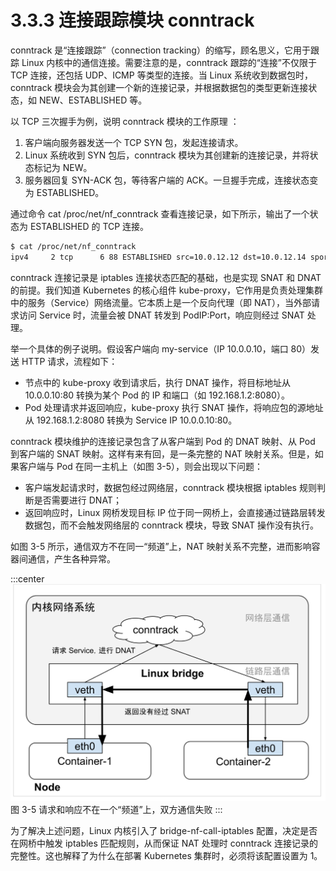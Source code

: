 # 3.3.3 连接跟踪模块 conntrack

conntrack 是“连接跟踪”（connection tracking）的缩写，顾名思义，它用于跟踪 Linux 内核中的通信连接。需要注意的是，conntrack 跟踪的“连接”不仅限于 TCP 连接，还包括 UDP、ICMP 等类型的连接。当 Linux 系统收到数据包时，conntrack 模块会为其创建一个新的连接记录，并根据数据包的类型更新连接状态，如 NEW、ESTABLISHED 等。

以 TCP 三次握手为例，说明 conntrack 模块的工作原理 ：

1. 客户端向服务器发送一个 TCP SYN 包，发起连接请求。
2. Linux 系统收到 SYN 包后，conntrack 模块为其创建新的连接记录，并将状态标记为 NEW。
3. 服务器回复 SYN-ACK 包，等待客户端的 ACK。一旦握手完成，连接状态变为 ESTABLISHED。

通过命令 cat /proc/net/nf_conntrack 查看连接记录，如下所示，输出了一个状态为 ESTABLISHED 的 TCP 连接。
```bash
$ cat /proc/net/nf_conntrack
ipv4     2 tcp      6 88 ESTABLISHED src=10.0.12.12 dst=10.0.12.14 sport=48318 dport=27017 src=10.0.12.14 dst=10.0.12.12 sport=27017 dport=48318 [ASSURED] mark=0 zone=0 use=2
```

conntrack 连接记录是 iptables 连接状态匹配的基础，也是实现 SNAT 和 DNAT 的前提。我们知道 Kubernetes 的核心组件 kube-proxy，它作用是负责处理集群中的服务（Service）网络流量。它本质上是一个反向代理（即 NAT），当外部请求访问 Service 时，流量会被 DNAT 转发到 PodIP:Port，响应则经过 SNAT 处理。

举一个具体的例子说明。假设客户端向 my-service（IP 10.0.0.10，端口 80）发送 HTTP 请求，流程如下：
- 节点中的 kube-proxy 收到请求后，执行 DNAT 操作，将目标地址从 10.0.0.10:80 转换为某个 Pod 的 IP 和端口（如 192.168.1.2:8080）。
- Pod 处理请求并返回响应，kube-proxy 执行 SNAT 操作，将响应包的源地址从 192.168.1.2:8080 转换为 Service IP 10.0.0.10:80。

conntrack 模块维护的连接记录包含了从客户端到 Pod 的 DNAT 映射、从 Pod 到客户端的 SNAT 映射。这样有来有回，是一条完整的 NAT 映射关系。但是，如果客户端与 Pod 在同一主机上（如图 3-5），则会出现以下问题：
- 客户端发起请求时，数据包经过网络层，conntrack 模块根据 iptables 规则判断是否需要进行 DNAT；
- 返回响应时，Linux 网桥发现目标 IP 位于同一网桥上，会直接通过链路层转发数据包，而不会触发网络层的 conntrack 模块，导致 SNAT 操作没有执行。

如图 3-5 所示，通信双方不在同一“频道”上，NAT 映射关系不完整，进而影响容器间通信，产生各种异常。

:::center
  ![](../assets/bridge-call-iptables.svg)<br/>
  图 3-5 请求和响应不在一个“频道”上，双方通信失败
:::

为了解决上述问题，Linux 内核引入了 bridge-nf-call-iptables 配置，决定是否在网桥中触发 iptables 匹配规则，从而保证 NAT 处理时 conntrack 连接记录的完整性。这也解释了为什么在部署 Kubernetes 集群时，必须将该配置设置为 1。

